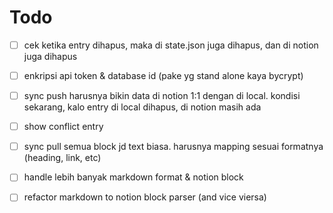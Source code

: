 # Todo
- [ ] cek ketika entry dihapus, maka di state.json juga dihapus, dan di notion juga dihapus
- [ ] enkripsi api token & database id (pake yg stand alone kaya bycrypt)
- [ ] sync push harusnya bikin data di notion 1:1 dengan di local. kondisi sekarang, kalo entry di local dihapus, di notion masih ada
- [ ] show conflict entry
- [ ] sync pull semua block jd text biasa. harusnya mapping sesuai formatnya (heading, link, etc)
- [ ] handle lebih banyak markdown format & notion block
- [ ] refactor markdown to notion block parser (and vice viersa)

